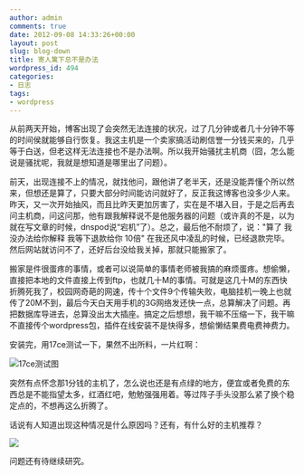 ```yaml
---
author: admin
comments: true
date: 2012-09-08 14:33:26+00:00
layout: post
slug: blog-down
title: 寄人篱下总不是办法
wordpress_id: 494
categories:
- 日志
tags:
- wordpress
---
```


从前两天开始，博客出现了会突然无法连接的状况，过了几分钟或者几十分钟不等的时间侯就能够自行恢复。我这主机是一个卖家搞活动刷信誉一分钱买来的，几乎等于白送，但老这样无法连接也不是办法啊。所以我开始骚扰主机商（囧，怎么能说是骚扰呢，我就是想知道是哪里出了问题）。

前天，出现连接不上的情况，就找他问，跟他讲了老半天，还是没能弄懂个所以然来，但想还是算了，只要大部分时间能访问就好了，反正我这博客也没多少人来。昨天，又一次开始抽风，而且比昨天更加厉害了，实在是不堪入目，于是之后再去问主机商，问这问那，他有跟我解释说不是他服务器的问题（或许真的不是，以为就在写文章的时候，dnspod说“宕机”了）。总之，最后他不耐烦了，说："算了 我没办法给你解释 我等下退款给你 10倍" 在我还风中凌乱的时候，已经退款完毕。然后网站就访问不了，还好后台没给我关掉，那就只能搬家了。

搬家是件很蛋疼的事情，或者可以说简单的事情老师被我搞的麻烦蛋疼。想偷懒，直接把本地的文件直接上传到ftp，也就几十M的事情。可就是这几十M的东西快折腾死我了，校园网奇葩的网速，传十个文件9个传输失败，电脑挂机一晚上也就传了20M不到，最后今天白天用手机的3G网络发还快一点，总算解决了问题。再把数据库导进去，总算没出太大插座。搞定之后想想，我干嘛不压缩一下，我干嘛不直接传个wordpress包，插件在线安装不是快得多，想偷懒结果费电费神费力。

安装完，用17ce测试一下，果然不出所料，一片红啊：


![17ce测试图](http://ww1.sinaimg.cn/large/50b560a5gw1e6df05ak0kj20jy0ef3zy.jpg)





突然有点怀念那1分钱的主机了，怎么说也还是有点绿的地方，便宜或者免费的东西总是不能指望太多，红酒红吧，勉勉强强用着。等过阵子手头没那么紧了换个稳定点的，不想再这么折腾了。




话说有人知道出现这种情况是什么原因吗？还有，有什么好的主机推荐？




[![](http://ww1.sinaimg.cn/large/50b560a5gw1e6df13w8d5j20lu09c752.jpg)](http://ww1.sinaimg.cn/large/50b560a5gw1e6df13w8d5j20lu09c752.jpg)




问题还有待继续研究。

